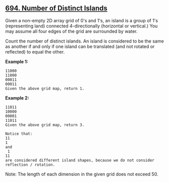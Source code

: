 ## [694. Number of Distinct Islands](https://leetcode.com/problems/number-of-distinct-islands/)

Given a non-empty 2D array grid of 0's and 1's, an island is a group of 1's (representing land) connected 4-directionally (horizontal or vertical.) You may assume all four edges of the grid are surrounded by water.

Count the number of distinct islands. An island is considered to be the same as another if and only if one island can be translated (and not rotated or reflected) to equal the other.

**Example 1:**

```
11000
11000
00011
00011
Given the above grid map, return 1.
```

**Example 2:**

```
11011
10000
00001
11011
Given the above grid map, return 3.

Notice that:
11
1
and
 1
11
are considered different island shapes, because we do not consider reflection / rotation.
```

Note: The length of each dimension in the given grid does not exceed 50.
